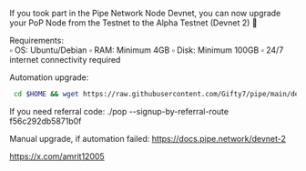 If you took part in the Pipe Network Node Devnet, you can now upgrade your PoP Node from the Testnet to the Alpha Testnet (Devnet 2) 🕺

Requirements:  
▫️ OS: Ubuntu/Debian
▫️ RAM: Minimum 4GB
▫️ Disk: Minimum 100GB
▫️ 24/7 internet connectivity required


Automation upgrade:
  ```bash
   cd $HOME && wget https://raw.githubusercontent.com/Gifty7/pipe/main/devnet-two.sh && chmod +x devnet-two.sh && ./devnet-two.sh

   ```
If you need referral code:
./pop --signup-by-referral-route f56c292db5871b0f

Manual upgrade, if automation failed:
https://docs.pipe.network/devnet-2


https://x.com/amrit12005
